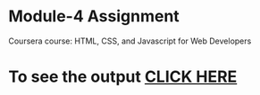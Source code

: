 
# Module-4 Assignment

Coursera course: HTML, CSS, and Javascript for Web Developers

# To see the output [CLICK HERE](https://atharvasb.github.io/coursera-test/module4-solution/index.html)
